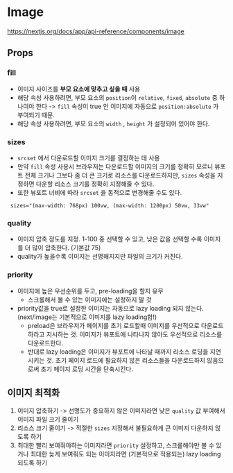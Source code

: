 # Image

https://nextjs.org/docs/app/api-reference/components/image

## Props

### fill

- 이미지 사이즈를 **부모 요소에 맞추고 싶을 때** 사용
- 해당 속성 사용하려면, 부모 요소의 `position`이 `relative`, `fixed`, `absolute` 중 하나여야 한다 -> `fill` 속성이 true 인 이미지에 자동으로 `position:absolute` 가 부여되기 때문.
- 해당 속성 사용하려면, 부모 요소의 `width` , `height` 가 설정되어 있어야 한다.

### sizes

- `srcset` 에서 다운로드할 이미지 크기를 결정하는 데 사용 
- 만약 `fill` 속성 사용시 브라우저는 다운로드할 이미지의 크기를 정확히 모르니 뷰포트 전체 크기나 그보다 좀 더 큰 크기로 리소스를 다운로드하지만, `sizes` 속성을 지정하면 다운할 리소스 크기를 정확히 지정해줄 수 있다.
- 또한 뷰포트 너비에 따라 `srcset` 을 동적으로 변경해줄 수도 있다.

```
 sizes="(max-width: 768px) 100vw, (max-width: 1200px) 50vw, 33vw"
```

### quality

- 이미지 압축 정도를 지정. 1-100 중 선택할 수 있고, 낮은 값을 선택할 수록 이미지를 더 많이 압축한다. (기본값 75)
- quality가 높을수록 이미지는 선명해지지만 파일의 크기가 커진다.

### priority

- 이미지에 높은 우선순위를 두고, pre-loading을 할지 유무
  -  스크롤해서 볼 수 있는 이미지에는 설정하지 말 것
- priority값을 true로 설정한 이미지는 자동으로 lazy loading 되지 않는다. (next/image는 기본적으로 이미지를 lazy loading함!)
  - preload은 브라우저가 페이지를 초기 로드할때 이미지를 우선적으로 다운로드하라고 지시하는 것. 이미지가 뷰포트에 나타나지 않아도 우선적으로 리소스를 다운로드한다.
  - 반대로 lazy loading은 이미지가 뷰포트에 나타날 때까지 리소스 로딩을 지연시키는 것. 초기 페이지 로드에 필요하지 않은 리소스들을 다운로드하지 않음으로써 초기 페이지 로딩 시간을 단축시킨다.

## 이미지 최적화

1. 이미지 압축하기 -> 선명도가 중요하지 않은 이미지라면 낮은 `quality` 값 부여해서 이미지 파일 크기 줄이기 
2. 리소스 크기 줄이기 -> 적절한 `sizes` 지정해서 불필요하게 큰 이미지 다운하지 않도록 하기
3. 최대한 빨리 보여줘야하는 이미지라면 `priority` 설정하고, 스크롤해야만 볼 수 있거나 최대한 늦게 보여줘도 되는 이미지라면 (기본적으로 적용되는) lazy loading 되도록 하기

